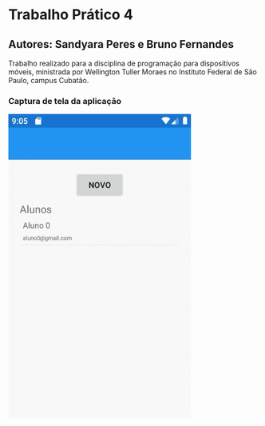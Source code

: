 # Trabalho Prático 4 
## Autores: Sandyara Peres e Bruno Fernandes  
Trabalho realizado para a disciplina de programação para dispositivos móveis, ministrada por Wellington Tuller Moraes no Instituto Federal de São Paulo, campus Cubatão.  

### Captura de tela da aplicação
<img src="captura.gif" width="366" height="610"> 
